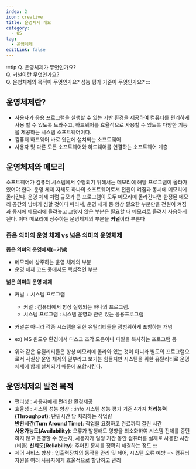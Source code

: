 ```yaml
---
index: 2
icon: creative
title: 운영체제 개요
category:
  - OS
tag:
  - 운영체제
editLink: false
---
```


:::tip
Q. 운영체제가 무엇인가요?  
Q. 커널이란 무엇인가요?  
Q. 운영체제의 목적이 무엇인가요? 성능 평가 기준이 무엇인가요?
:::

## 운영체제란?

- 사용자가 응용 프로그램을 실행할 수 있는 기반 환경을 제공하여 컴퓨터를 편리하게 사용 할 수 있도록 도와주고,
  하드웨어를 효율적으로 사용할 수 있도록 다양한 기능을 제공하는 시스템 소프트웨어이다.
- 컴퓨터 하드웨어 바로 윗단에 설치되는 소프트웨어
- 사용자 및 다른 모든 소프트웨어와 하드웨어를 연결하는 소프트웨어 계층

## 운영체제와 메모리

소프트웨어가 컴퓨터 시스템에서 수행되기 위해서는 메모리에 해당 프로그램이 올라가 있어야 한다.
운영 체제 자체도 하나의 소프트웨어로서 전원이 켜짐과 동시에 메모리에 올라간다.
운영 체제 처럼 규모가 큰 프로그램이 모두 메모리에 올라간다면 한정된 메모리 공간의 낭비가 심할 것이다 따라서, 운영 체제 중 항상 필요한 부분만을 전원이 켜짐과 동시에 메모리에 올려놓고 그렇지 않은 부분은 필요할 때 메모리로 올려서 사용하게 된다.
이때 메모리에 상주하는 운영체제의 부분을 **커널**이라 부른다

### 좁은 의미의 운영 체제 vs 넓은 의미의 운영체제

**좁은 의미의 운영체제(=커널)**

- 메모리에 상주하는 운영 체제의 부분
- 운영 체제 코드 중에서도 핵심적인 부분

**넒은 의미의 운영 체제**

- 커널 + 시스템 프로그램

  - 커널 : 컴퓨터에서 항상 실행되는 하나의 프로그램.
  - 시스템 프로그램 : 시스템 운영과 관련 있는 응용프로그램

- 커널뿐 아니라 각종 시스템을 위한 유틸리티들을 광범위하게 포함하는 개념
- ex) MS 윈도우 환경에서 디스크 조각 모음이나 파일을 복사하는 프로그램 등
- 위와 같은 유틸리티들은 항상 메모리에 올라와 있는 것이 아니라 별도의 프로그램으로서 사실상 운영 체제의 일부라고 보기는 힘들지만 시스템을 위한 유틸리티로 운영 체제에 함께 설치되기 때문에 포함시킨다.

## 운영체제의 발전 목적

- 편리성 : 사용자에게 편리한 환경제공
- 효율성 : 시스템 성능 향상
  :::info 시스템 성능 평가 기준 4가지
  **처리능력(Throughput)**: 단위시간 당 처리하는 작업량  
  **반환시간(Turn Around Time)**: 작업을 요청하고 완료까지 걸린 시간  
  **사용가능도(Availability)**: 오류가 발생해도 영향을 최소화하여 시스템 전체를 중단하지 않고 운영할 수 있는지, 사용자가 일정 기간 동안 컴퓨터를 실제로 사용한 시간(비율)
  **신뢰도(Reliability)**: 주어진 문제를 정확히 해결하는 정도
  :::
- 제어 서비스 향상 : 입출력장치의 동작을 관리 및 제어, 시스템 오류 예방 => 컴퓨터 자원을 여러 사용자에게 효울적으로 할당하고 관리
